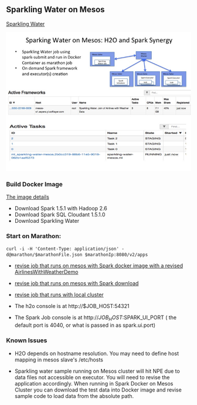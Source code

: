 ## Sparkling Water on Mesos 

[Sparkling Water](https://github.com/h2oai/sparkling-water.git)

![Image of Sparkling Water on Mesos](../../../doc/images/sparkling_water_mesos.jpg)


### Build Docker Image 

[The image details](Dockerfile)

* Download Spark 1.5.1 with Hadoop 2.6 
* Download Spark SQL Cloudant 1.5.1.0
* Download Sparkling Water

### Start on Marathon:
	
	curl -i -H 'Content-Type: application/json' -d@marathon/$marathonFile.json $marathonIp:8080/v2/apps

* [revise job that runs on mesos with Spark docker image with a revised AirlinesWithWeatherDemo](marathon/marathon-mesos-docker.json)

* [revise job that runs on mesos with Spark download](marathon/marathon-mesos.json)

* [revise job that runs with local cluster](marathon/marathon-local.json)
	
* The h2o console is at http://$JOB_HOST:54321

* The Spark Job console is at http://$JOB_HOST:$SPARK_UI_PORT ( the default port is 4040, or what is passed in as spark.ui.port)

### Known Issues

* H2O depends on hostname resolution. You may need to define host mapping in mesos slave's /etc/hosts

* Sparkling water sample running on Mesos cluster will hit NPE due to data files not accessible on executor. You will need to revise the application accordingly. When running in Spark Docker on Mesos Cluster you can download the test data into Docker image and revise sample code to load data from the absolute path.
